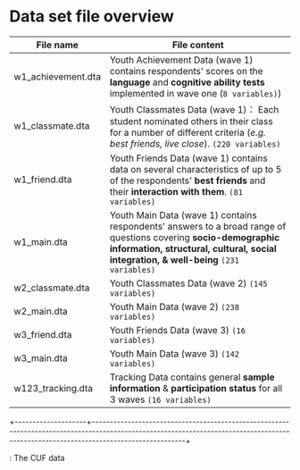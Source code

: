 # Data set file overview


| File name          | File content |       
| --- | ------------- |
| w1_achievement.dta | Youth Achievement Data (wave 1) contains respondents' scores on the **language** and **cognitive ability tests** implemented in wave one (`8 variables)`)   |                                                                                                                                           
| w1_classmate.dta   | Youth Classmates Data (wave 1)： Each student nominated others in their class for a number of different criteria (*e.g. best friends, live close*). `(220 variables)`  |
| w1_friend.dta      | Youth Friends Data (wave 1) contains data on several characteristics of up to 5 of the respondents' **best friends** and their **interaction with them**. `(81 variables)`  |
| w1_main.dta        | Youth Main Data (wave 1) contains respondents' answers to a broad range of questions covering **socio-demographic information, structural, cultural, social integration, & well-being** `(231 variables)` |
| w2_classmate.dta   | Youth Classmates Data (wave 2)  `(145 variables)` |
| w2_main.dta        | Youth Main Data (wave 2) `(238 variables)` |
| w3_friend.dta      | Youth Friends Data (wave 3) `(16 variables)`  |
| w3_main.dta        | Youth Main Data (wave 3)  `(142 variables)`   |
| w123_tracking.dta  | Tracking Data contains general **sample information** & **participation status** for all 3 waves `(16 variables)` |
+--------------------+--------------------------------------------------------------------------------------------------------------------------------------------------------------------------------------+

: The CUF data
